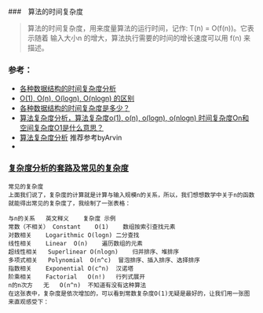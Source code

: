 ###　算法的时间复杂度
> 算法的时间复杂度，用来度量算法的运行时间，记作: T(n) = O(f(n))。它表示随着 输入大小n 的增大，算法执行需要的时间的增长速度可以用 f(n) 来描述。

### 参考：
- [各种数据结构的时间复杂度分析](https://blog.csdn.net/chao2016/article/details/82425317)
- [O(1), O(n), O(logn), O(nlogn) 的区别](https://blog.csdn.net/ted_cs/article/details/82881831)
- [各种数据结构的时间复杂度是多少？](https://cloud.tencent.com/developer/ask/112047)
- [算法复杂度分析，算法复杂度o(1), o(n), o(logn), o(nlogn) 时间复杂度On和空间复杂度O1是什么意思？](https://blog.csdn.net/lhq186/article/details/88031799)
- [算法复杂度分析](https://www.cnblogs.com/TangBiao/p/5856695.html) 推荐参考byArvin
- []()

### [复杂度分析的套路及常见的复杂度](https://www.cnblogs.com/tong-yuan/p/13376223.html)
```
常见的复杂度
上面我们说了，复杂度的计算就是计算与输入规模n的关系，所以，我们想想数学中关于n的函数就能得出常见的复杂度了，我绘制了一张表格：

与n的关系	英文释义	复杂度	示例
常数（不相关）	Constant	O(1)	数组按索引查找元素
对数相关	Logarithmic	O(logn)	二分查找
线性相关	Linear	O(n)	遍历数组的元素
超线性相关	Superlinear	O(nlogn)	归并排序、堆排序
多项式相关	Polynomial	O(n^c)	冒泡排序、插入排序、选择排序
指数相关	Exponential	O(c^n)	汉诺塔
阶乘相关	Factorial	O(n!)	行列式展开
n的n次方	无	O(n^n)	不知道有没有这种算法
在这张表中，复杂度是依次增加的，可以看到常数复杂度O(1)无疑是最好的，让我们用一张图来直观感受下：
```